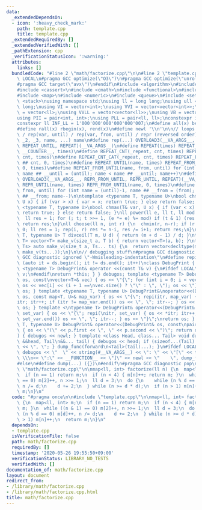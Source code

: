 ```yaml
---
data:
  _extendedDependsOn:
  - icon: ':heavy_check_mark:'
    path: template.cpp
    title: template.cpp
  _extendedRequiredBy: []
  _extendedVerifiedWith: []
  _pathExtension: cpp
  _verificationStatusIcon: ':warning:'
  attributes:
    links: []
  bundledCode: "#line 2 \"math/factorize.cpp\"\n\n#line 2 \"template.cpp\"\n\n#ifndef\
    \ LOCAL\n#pragma GCC optimize(\"O3\")\n#pragma GCC optimize(\"unroll-loops\")\n\
    #pragma GCC target(\"avx\")\n#endif\n#include <algorithm>\n#include <bitset>\n\
    #include <cassert>\n#include <cmath>\n#include <functional>\n#include <iostream>\n\
    #include <map>\n#include <numeric>\n#include <queue>\n#include <set>\n#include\
    \ <stack>\nusing namespace std;\nusing ll = long long;\nusing ull = unsigned long\
    \ long;\nusing VI = vector<int>;\nusing VVI = vector<vector<int>>;\nusing VLL\
    \ = vector<ll>;\nusing VVLL = vector<vector<ll>>;\nusing VB = vector<bool>;\n\
    using PII = pair<int, int>;\nusing PLL = pair<ll, ll>;\nconstexpr int INF = 1000000007;\n\
    constexpr ll INF_LL = 1'000'000'000'000'000'007;\n#define all(x) begin(x), end(x)\n\
    #define rall(x) rbegin(x), rend(x)\n#define newl '\\n'\n\n// loops rep(until)\
    \ / rep(var, until) / rep(var, from, until) / repr (reversed order)\n#define OVERLOAD3(_1,\
    \ _2, _3, name, ...) name\n#define rep(...) OVERLOAD3(__VA_ARGS__, REPEAT_FROM_UNTIL,\
    \ REPEAT_UNTIL, REPEAT)(__VA_ARGS__)\n#define REPEAT(times) REPEAT_CNT(_repeat,\
    \ __COUNTER__, times)\n#define REPEAT_CNT(_repeat, cnt, times) REPEAT_CNT_CAT(_repeat,\
    \ cnt, times)\n#define REPEAT_CNT_CAT(_repeat, cnt, times) REPEAT_FROM_UNTIL(_repeat\
    \ ## cnt, 0, times)\n#define REPEAT_UNTIL(name, times) REPEAT_FROM_UNTIL(name,\
    \ 0, times)\n#define REPEAT_FROM_UNTIL(name, from, until) for (int name = from,\
    \ name ## __until = (until); name < name ## __until; name++)\n#define repr(...)\
    \ OVERLOAD3(__VA_ARGS__, REPR_FROM_UNTIL, REPR_UNTIL, REPEAT)(__VA_ARGS__)\n#define\
    \ REPR_UNTIL(name, times) REPR_FROM_UNTIL(name, 0, times)\n#define REPR_FROM_UNTIL(name,\
    \ from, until) for (int name = (until)-1, name ## __from = (from); name >= name\
    \ ## __from; name--)\n\ntemplate <typename T, typename U>\nbool chmin(T& var,\
    \ U x) { if (var > x) { var = x; return true; } else return false; }\ntemplate\
    \ <typename T, typename U>\nbool chmax(T& var, U x) { if (var < x) { var = x;\
    \ return true; } else return false; }\nll power(ll e, ll t, ll mod = INF_LL) {\n\
    \  ll res = 1; for (; t; t >>= 1, (e *= e) %= mod) if (t & 1) (res *= e) %= mod;\
    \ return res;\n}\nll choose(ll n, int r) {\n  chmin(r, n-r); if (r < 0) return\
    \ 0; ll res = 1; rep(i, r) res *= n-i, res /= i+1; return res;\n}\ntemplate <typename\
    \ T, typename U> T divceil(T m, U d) { return (m + d - 1) / d; }\ntemplate <typename\
    \ T> vector<T> make_v(size_t a, T b) { return vector<T>(a, b); }\ntemplate <typename...\
    \ Ts> auto make_v(size_t a, Ts... ts) {\n  return vector<decltype(make_v(ts...))>(a,\
    \ make_v(ts...));\n}\n\n// debugging stuff\n#pragma GCC diagnostic push\n#pragma\
    \ GCC diagnostic ignored \"-Wmisleading-indentation\"\n#define repi(it, ds) for\
    \ (auto it = ds.begin(); it != ds.end(); it++)\nclass DebugPrint { public: template\
    \ <typename T> DebugPrint& operator <<(const T& v) {\n#ifdef LOCAL\n    cerr <<\
    \ v;\n#endif\nreturn *this; } } debugos; template <typename T> DebugPrint& operator<<(DebugPrint&\
    \ os, const\nvector<T>& vec) { os << \"{\"; for (int i = 0; i < vec.size(); i++)\
    \ os << vec[i] << (i + 1 ==\nvec.size() ? \"\" : \", \"); os << \"}\"; return\
    \ os; } template <typename T, typename U> DebugPrint&\noperator<<(DebugPrint&\
    \ os, const map<T, U>& map_var) { os << \"{\"; repi(itr, map_var) { os << *\n\
    itr; itr++; if (itr != map_var.end()) os << \", \"; itr--; } os << \"}\"; return\
    \ os; } template <\ntypename T> DebugPrint& operator<<(DebugPrint& os, const set<T>&\
    \ set_var) { os << \"{\"; repi(\nitr, set_var) { os << *itr; itr++; if (itr !=\
    \ set_var.end()) os << \", \"; itr--; } os << \"}\";\nreturn os; } template <typename\
    \ T, typename U> DebugPrint& operator<<(DebugPrint& os, const\npair<T, U>& p)\
    \ { os << \"(\" << p.first << \", \" << p.second << \")\"; return os; } void dump_func(\n\
    ) { debugos << newl; } template <class Head, class... Tail> void dump_func(Head\
    \ &&head, Tail\n&&... tail) { debugos << head; if (sizeof...(Tail) > 0) { debugos\
    \ << \", \"; } dump_func(forward\n<Tail>(tail)...); }\n#ifdef LOCAL\n#define dump(...)\
    \ debugos << \"  \" << string(#__VA_ARGS__) << \": \" << \"[\" << to_string(__LINE__)\
    \ \\\n<< \":\" << __FUNCTION__ << \"]\" << newl << \"    \", dump_func(__VA_ARGS__)\n\
    #else\n#define dump(...) ({})\n#endif\n#pragma GCC diagnostic pop\n\n\n#line 4\
    \ \"math/factorize.cpp\"\n\nmap<ll, int> factorize(ll n) {\n  map<ll, int> m;\n\
    \  if (n == 1) return m;\n  if (n < 4) { m[n]++; return m; }\n  while ((n & 1)\
    \ == 0) m[2]++, n >>= 1;\n  ll d = 3;\n  do {\n    while (n % d == 0) m[d]++,\
    \ n /= d;\n    d += 2;\n  } while (n >= d * d);\n  if (n > 1) m[n]++;\n  return\
    \ m;\n}\n"
  code: "#pragma once\n\n#include \"template.cpp\"\n\nmap<ll, int> factorize(ll n)\
    \ {\n  map<ll, int> m;\n  if (n == 1) return m;\n  if (n < 4) { m[n]++; return\
    \ m; }\n  while ((n & 1) == 0) m[2]++, n >>= 1;\n  ll d = 3;\n  do {\n    while\
    \ (n % d == 0) m[d]++, n /= d;\n    d += 2;\n  } while (n >= d * d);\n  if (n\
    \ > 1) m[n]++;\n  return m;\n}\n"
  dependsOn:
  - template.cpp
  isVerificationFile: false
  path: math/factorize.cpp
  requiredBy: []
  timestamp: '2020-05-26 19:55:50+09:00'
  verificationStatus: LIBRARY_NO_TESTS
  verifiedWith: []
documentation_of: math/factorize.cpp
layout: document
redirect_from:
- /library/math/factorize.cpp
- /library/math/factorize.cpp.html
title: math/factorize.cpp
---
```

